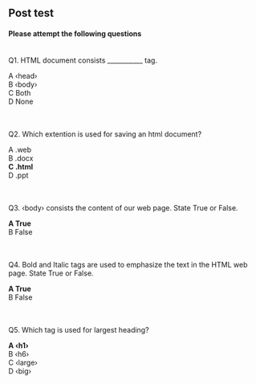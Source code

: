 ## Post test
#### Please attempt the following questions

<br>
Q1. HTML document consists ___________ tag.<br>

A  ‹head›<br>
B  ‹body›<br>
C  Both<br>
D  None<br>
<br><br>

Q2. Which extention is used for saving an html document?<br>

A  .web<br>
B  .docx<br>
**C  .html**<br>
D  .ppt<br>
<br><br>

Q3. ‹body› consists the content of our web page. State True or False.<br>

**A  True**<br>
B   False<br>
<br><br>

Q4. Bold and Italic tags are used to emphasize the text in the HTML web page. State True or False.<br>

**A  True**<br>
B   False<br>
<br><br>

Q5. Which tag is used for largest heading?<br>

**A  ‹h1›**<br>
B  ‹h6›<br>
C  ‹large›<br>
D  ‹big›<br>
